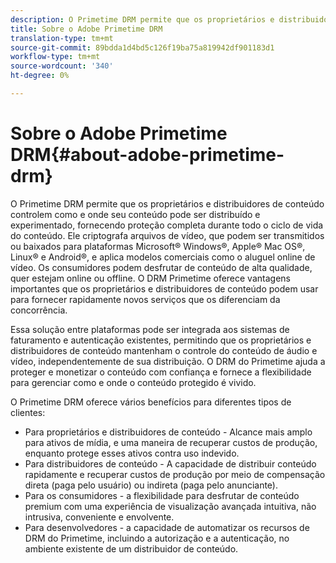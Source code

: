 ```yaml
---
description: O Primetime DRM permite que os proprietários e distribuidores de conteúdo controlem como e onde seu conteúdo pode ser distribuído e experimentado, fornecendo proteção completa durante todo o ciclo de vida do conteúdo. Ele criptografa arquivos de vídeo, que podem ser transmitidos ou baixados para plataformas Microsoft® Windows®, Apple® Mac OS®, Linux® e Android®, e aplica modelos comerciais como o aluguel online de vídeo. Os consumidores podem desfrutar de conteúdo de alta qualidade, quer estejam online ou offline. O DRM Primetime oferece vantagens importantes que os proprietários e distribuidores de conteúdo podem usar para fornecer rapidamente novos serviços que os diferenciam da concorrência.
title: Sobre o Adobe Primetime DRM
translation-type: tm+mt
source-git-commit: 89bdda1d4bd5c126f19ba75a819942df901183d1
workflow-type: tm+mt
source-wordcount: '340'
ht-degree: 0%

---
```



# Sobre o Adobe Primetime DRM{#about-adobe-primetime-drm}

O Primetime DRM permite que os proprietários e distribuidores de conteúdo controlem como e onde seu conteúdo pode ser distribuído e experimentado, fornecendo proteção completa durante todo o ciclo de vida do conteúdo. Ele criptografa arquivos de vídeo, que podem ser transmitidos ou baixados para plataformas Microsoft® Windows®, Apple® Mac OS®, Linux® e Android®, e aplica modelos comerciais como o aluguel online de vídeo. Os consumidores podem desfrutar de conteúdo de alta qualidade, quer estejam online ou offline. O DRM Primetime oferece vantagens importantes que os proprietários e distribuidores de conteúdo podem usar para fornecer rapidamente novos serviços que os diferenciam da concorrência.

Essa solução entre plataformas pode ser integrada aos sistemas de faturamento e autenticação existentes, permitindo que os proprietários e distribuidores de conteúdo mantenham o controle do conteúdo de áudio e vídeo, independentemente de sua distribuição. O DRM do Primetime ajuda a proteger e monetizar o conteúdo com confiança e fornece a flexibilidade para gerenciar como e onde o conteúdo protegido é vivido.

O Primetime DRM oferece vários benefícios para diferentes tipos de clientes:

* Para proprietários e distribuidores de conteúdo - Alcance mais amplo para ativos de mídia, e uma maneira de recuperar custos de produção, enquanto protege esses ativos contra uso indevido.
* Para distribuidores de conteúdo - A capacidade de distribuir conteúdo rapidamente e recuperar custos de produção por meio de compensação direta (paga pelo usuário) ou indireta (paga pelo anunciante).
* Para os consumidores - a flexibilidade para desfrutar de conteúdo premium com uma experiência de visualização avançada intuitiva, não intrusiva, conveniente e envolvente.
* Para desenvolvedores - a capacidade de automatizar os recursos de DRM do Primetime, incluindo a autorização e a autenticação, no ambiente existente de um distribuidor de conteúdo.


